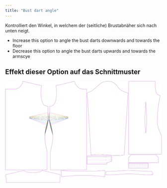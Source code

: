 ```yaml
---
title: "Bust dart angle"
---
```


Kontrolliert den Winkel, in welchem der (seitliche) Brustabnäher sich nach unten neigt.

- Increase this option to angle the bust darts downwards and towards the floor
- Decrease this option to angle the bust darts upwards and towards the armscye

## Effekt dieser Option auf das Schnittmuster

![Dieses Bild zeigt den Effekt dieser Variable, indem es unterschiedliche Masse dieser Variable überlagert darstellt](simone_bustdartangle_sample.svg "Effekt dieser Variable auf das Schnittmuster")

